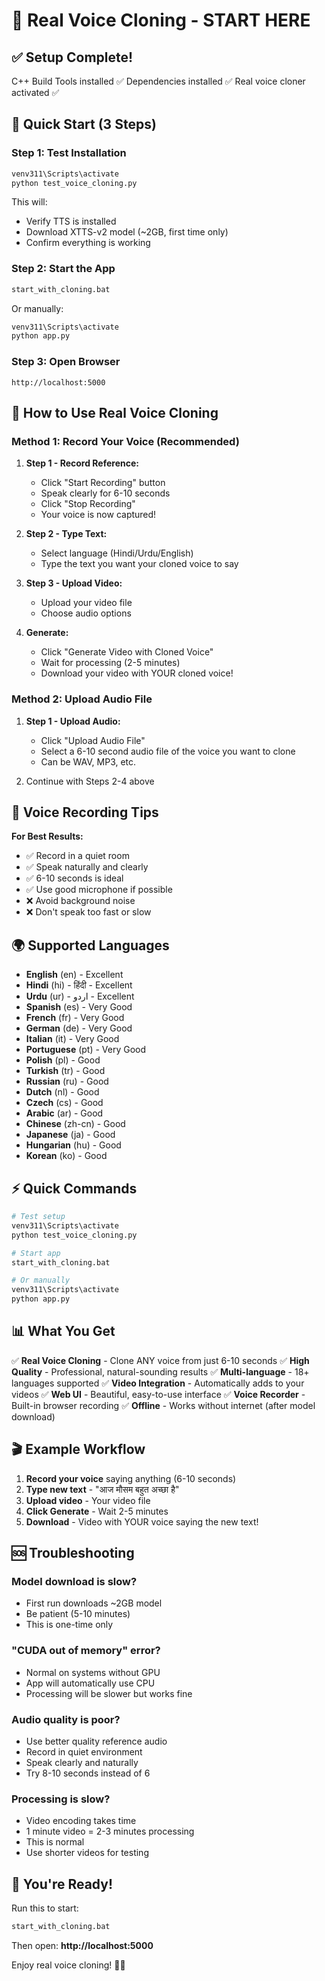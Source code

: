 # 🎤 Real Voice Cloning - START HERE

## ✅ Setup Complete!

C++ Build Tools installed ✅
Dependencies installed ✅
Real voice cloner activated ✅

## 🚀 Quick Start (3 Steps)

### **Step 1: Test Installation**

```bash
venv311\Scripts\activate
python test_voice_cloning.py
```

This will:
- Verify TTS is installed
- Download XTTS-v2 model (~2GB, first time only)
- Confirm everything is working

### **Step 2: Start the App**

```bash
start_with_cloning.bat
```

Or manually:
```bash
venv311\Scripts\activate
python app.py
```

### **Step 3: Open Browser**

```
http://localhost:5000
```

## 🎯 How to Use Real Voice Cloning

### **Method 1: Record Your Voice (Recommended)**

1. **Step 1 - Record Reference:**
   - Click "Start Recording" button
   - Speak clearly for 6-10 seconds
   - Click "Stop Recording"
   - Your voice is now captured!

2. **Step 2 - Type Text:**
   - Select language (Hindi/Urdu/English)
   - Type the text you want your cloned voice to say

3. **Step 3 - Upload Video:**
   - Upload your video file
   - Choose audio options

4. **Generate:**
   - Click "Generate Video with Cloned Voice"
   - Wait for processing (2-5 minutes)
   - Download your video with YOUR cloned voice!

### **Method 2: Upload Audio File**

1. **Step 1 - Upload Audio:**
   - Click "Upload Audio File"
   - Select a 6-10 second audio file of the voice you want to clone
   - Can be WAV, MP3, etc.

2. Continue with Steps 2-4 above

## 🎤 Voice Recording Tips

**For Best Results:**
- ✅ Record in a quiet room
- ✅ Speak naturally and clearly
- ✅ 6-10 seconds is ideal
- ✅ Use good microphone if possible
- ❌ Avoid background noise
- ❌ Don't speak too fast or slow

## 🌍 Supported Languages

- **English** (en) - Excellent
- **Hindi** (hi) - हिंदी - Excellent
- **Urdu** (ur) - اردو - Excellent
- **Spanish** (es) - Very Good
- **French** (fr) - Very Good
- **German** (de) - Very Good
- **Italian** (it) - Very Good
- **Portuguese** (pt) - Very Good
- **Polish** (pl) - Good
- **Turkish** (tr) - Good
- **Russian** (ru) - Good
- **Dutch** (nl) - Good
- **Czech** (cs) - Good
- **Arabic** (ar) - Good
- **Chinese** (zh-cn) - Good
- **Japanese** (ja) - Good
- **Hungarian** (hu) - Good
- **Korean** (ko) - Good

## ⚡ Quick Commands

```bash
# Test setup
venv311\Scripts\activate
python test_voice_cloning.py

# Start app
start_with_cloning.bat

# Or manually
venv311\Scripts\activate
python app.py
```

## 📊 What You Get

✅ **Real Voice Cloning** - Clone ANY voice from just 6-10 seconds
✅ **High Quality** - Professional, natural-sounding results
✅ **Multi-language** - 18+ languages supported
✅ **Video Integration** - Automatically adds to your videos
✅ **Web UI** - Beautiful, easy-to-use interface
✅ **Voice Recorder** - Built-in browser recording
✅ **Offline** - Works without internet (after model download)

## 🎬 Example Workflow

1. **Record your voice** saying anything (6-10 seconds)
2. **Type new text** - "आज मौसम बहुत अच्छा है"
3. **Upload video** - Your video file
4. **Click Generate** - Wait 2-5 minutes
5. **Download** - Video with YOUR voice saying the new text!

## 🆘 Troubleshooting

### Model download is slow?
- First run downloads ~2GB model
- Be patient (5-10 minutes)
- This is one-time only

### "CUDA out of memory" error?
- Normal on systems without GPU
- App will automatically use CPU
- Processing will be slower but works fine

### Audio quality is poor?
- Use better quality reference audio
- Record in quiet environment
- Speak clearly and naturally
- Try 8-10 seconds instead of 6

### Processing is slow?
- Video encoding takes time
- 1 minute video = 2-3 minutes processing
- This is normal
- Use shorter videos for testing

## 🎉 You're Ready!

Run this to start:
```bash
start_with_cloning.bat
```

Then open: **http://localhost:5000**

Enjoy real voice cloning! 🎤✨
